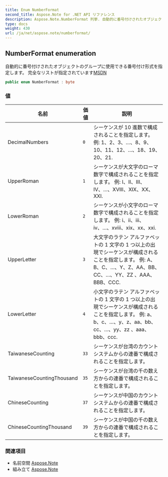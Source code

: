 ```yaml
---
title: Enum NumberFormat
second_title: Aspose.Note for .NET API リファレンス
description: Aspose.Note.NumberFormat 列挙. 自動的に番号付けされたオブジェクトのグループに使用できる番号付け形式を指定します 完全なリストが指定されていますMSDN
type: docs
weight: 430
url: /ja/net/aspose.note/numberformat/
---
```

## NumberFormat enumeration

自動的に番号付けされたオブジェクトのグループに使用できる番号付け形式を指定します。 完全なリストが指定されています[MSDN](https://msdn.microsoft.com/en-us/library/dd923798(v=office.12).aspx)

```csharp
public enum NumberFormat : byte
```

### 値

| 名前 | 価値 | 説明 |
| --- | --- | --- |
| DecimalNumbers | `0` | シーケンスが 10 進数で構成されることを指定します。 例: 1、2、3、…、8、9、10、11、12、…、18、19、20、21. |
| UpperRoman | `1` | シーケンスが大文字のローマ数字で構成されることを指定します。 例: I、II、III、IV、…、XVIII、XIX、XX、XXI. |
| LowerRoman | `2` | シーケンスが小文字のローマ数字で構成されることを指定します。 例: i、ii、iii、iv、…、xviii、xix、xx、xxi. |
| UpperLetter | `3` | 大文字のラテン アルファベットの 1 文字の 1 つ以上の出現でシーケンスが構成されることを指定します。 例: A、B、C、…、Y、Z、AA、BB、CC、…、YY、ZZ 、AAA、BBB、CCC. |
| LowerLetter | `4` | 小文字のラテン アルファベットの 1 文字の 1 つ以上の出現でシーケンスが構成されることを指定します。 例: a、b、c、…、y、z、aa、bb、cc、…、yy、zz 、aaa、bbb、ccc. |
| TaiwaneseCounting | `33` | シーケンスが台湾のカウント システムからの連番で構成されることを指定します。 |
| TaiwaneseCountingThousand | `35` | シーケンスが台湾の千の数え方からの連番で構成されることを指定します。 |
| ChineseCounting | `37` | シーケンスが中国のカウント システムからの連番で構成されることを指定します。 |
| ChineseCountingThousand | `39` | シーケンスが中国の千の数え方からの連番で構成されることを指定します。 |

### 関連項目

* 名前空間 [Aspose.Note](../../aspose.note/)
* 組み立て [Aspose.Note](../../)



